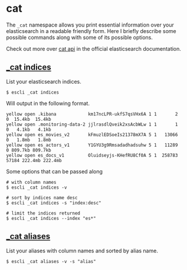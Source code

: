 # cat

The `_cat` namespace allows you print essential information over your
elasticsearch in a readable friendly form. Here I briefly describe some possible
commands along with some of its possible options.

Check out more over [cat
api](https://www.elastic.co/guide/en/elasticsearch/reference/current/cat.html)
in the official elasticsearch documentation.

## [_cat indices](https://www.elastic.co/guide/en/elasticsearch/client/javascript-api/current/api-reference.html#api-cat-indices)

List your elasticsearch indices.

```
$ escli _cat indices
```

Will output in the following format.

```
yellow open .kibana            km17ncLPR-ukfS7qsVHx6A 1 1       2      0  15.4kb  15.4kb
yellow open .monitoring-data-2 jjlrasdlQveik2xsAcbWLw 1 1       1      0   4.1kb   4.1kb
yellow open es_movies_v2       kFmuzlEDSoeIs21378mX7A 5 1   13066      0   1.8mb   1.8mb
yellow open es_actors_v1       Y1GYU3g9Rmsadadhadsuhw 5 1   11289      0 809.7kb 809.7kb
yellow open es_docs_v1         Oluidseyjs-KHefRU8Cf0A 5 1  258783  57184 222.4mb 222.4mb
```

Some options that can be passed along

```
# with column names
$ escli _cat indices -v

# sort by indices name desc
$ escli _cat indices -s "index:desc"

# limit the indices returned
$ escli _cat indices --index "es*"
```

## [_cat aliases](https://www.elastic.co/guide/en/elasticsearch/client/javascript-api/current/api-reference.html#api-cat-aliases)

List your aliases with column names and sorted by alias name.

```
$ escli _cat aliases -v -s "alias"
```
